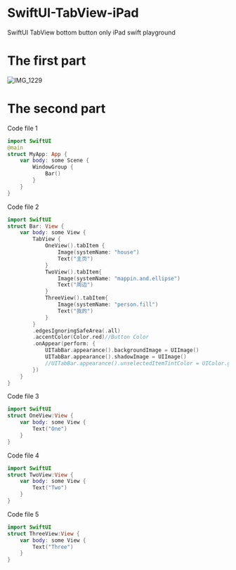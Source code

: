 # SwiftUI-TabView-iPad
SwiftUI TabView bottom button only iPad swift playground
# The first part
![IMG_1229](https://github.com/S-way520/SwiftUI-TabView-iPad/assets/95877651/7652db7d-5c0c-4a62-9712-458660a01e0b)

# The second part
Code file 1
```swift
import SwiftUI
@main
struct MyApp: App {
    var body: some Scene {
        WindowGroup {
            Bar()
        }
    }
}
```
Code file 2
```swift
import SwiftUI
struct Bar: View {
    var body: some View {
        TabView {
            OneView().tabItem {
                Image(systemName: "house")
                Text("主页")
            }
            TwoView().tabItem{
                Image(systemName: "mappin.and.ellipse")
                Text("周边")
            }
            ThreeView().tabItem{
                Image(systemName: "person.fill")
                Text("我的")
            }
        }
        .edgesIgnoringSafeArea(.all)
        .accentColor(Color.red)//Button Color
        .onAppear(perform: {
            UITabBar.appearance().backgroundImage = UIImage()
            UITabBar.appearance().shadowImage = UIImage()
            //UITabBar.appearance().unselectedItemTintColor = UIColor.gray
        })
    }
}
```
Code file 3
```swift
import SwiftUI
struct OneView:View {
    var body: some View {
        Text("One")
    }
}
```
Code file 4
```swift
import SwiftUI
struct TwoView:View {
    var body: some View {
        Text("Two")
    }
}
```
Code file 5
```swift
import SwiftUI
struct ThreeView:View {
    var body: some View {
        Text("Three")
    }
}
```
